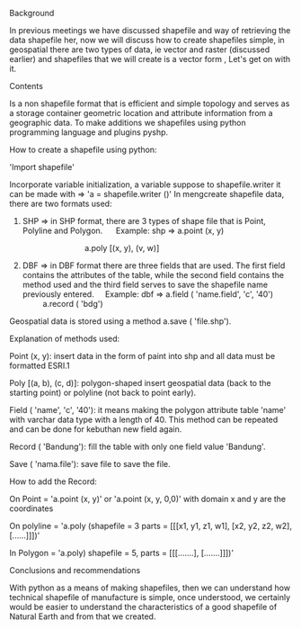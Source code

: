 Background

In previous meetings we have discussed shapefile and way of retrieving the data shapefile her, now we will discuss how to create shapefiles simple, in geospatial there are two types of data, ie vector and raster (discussed earlier) and shapefiles that we will create is a vector form , Let's get on with it.

Contents

Is a non shapefile format that is efficient and simple topology and serves as a storage container geometric location and attribute information from a geographic data. To make additions we shapefiles using python programming language and plugins pyshp.

How to create a shapefile using python:

'Import shapefile'

Incorporate variable initialization, a variable suppose to shapefile.writer it can be made with => 'a = shapefile.writer ()'
In mengcreate shapefile data, there are two formats used:

1. SHP => in SHP format, there are 3 types of shape file that is Point, Polyline and Polygon.
    
    Example: shp => a.point (x, y)

                                  a.poly [(x, y), (v, w)]

2. DBF => in DBF format there are three fields that are used. The first field contains the attributes of the table, while the second field contains the method used and the third field serves to save the shapefile name previously entered.
   
   Example: dbf => a.field ( 'name.field', 'c', '40')
        
        a.record ( 'bdg')

Geospatial data is stored using a method a.save ( 'file.shp').

Explanation of methods used:

Point (x, y): insert data in the form of paint into shp and all data must be formatted ESRI.1

Poly [(a, b), (c, d)]: polygon-shaped insert geospatial data (back to the starting point) or polyline (not back to point early).

Field ( 'name', 'c', '40'): it means making the polygon attribute table 'name' with varchar data type with a length of 40. This method can be repeated and can be done for kebuthan new field again.

Record ( 'Bandung'): fill the table with only one field value 'Bandung'.

Save ( 'nama.file'): save file to save the file.

How to add the Record:

On Point = 'a.point (x, y)' or 'a.point (x, y, 0,0)' with domain x and y are the coordinates

On polyline = 'a.poly (shapefile = 3 parts = [[[x1, y1, z1, w1], [x2, y2, z2, w2], [......]]])'

In Polygon = 'a.poly) shapefile = 5, parts = [[[.......], [.......]]])'

Conclusions and recommendations

With python as a means of making shapefiles, then we can understand how technical shapefile of manufacture is simple, once understood, we certainly would be easier to understand the characteristics of a good shapefile of Natural Earth and from that we created.
